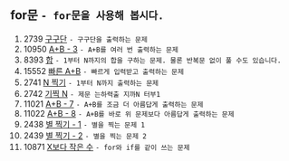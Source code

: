 for문 ```- for문을 사용해 봅시다.```
---
1. 2739	[구구단](https://www.acmicpc.net/problem/2739)
    ```- 구구단을 출력하는 문제```
2. 10950 [A+B - 3](https://www.acmicpc.net/problem/10950)
    ```- A+B를 여러 번 출력하는 문제```
3. 8393	[합](https://www.acmicpc.net/problem/8393)
    ```- 1부터 N까지의 합을 구하는 문제. 물론 반복문 없이 풀 수도 있습니다.```
4. 15552 [빠른 A+B](https://www.acmicpc.net/problem/15552)
    ```- 빠르게 입력받고 출력하는 문제```
5. 2741	[N 찍기](https://www.acmicpc.net/problem/2741)
    ```- 1부터 N까지 출력하는 문제```
6. 2742	[기찍 N](https://www.acmicpc.net/problem/2742)
    ```- 제문 는하력출 지까N 터부1```
7. 11021 [A+B - 7](https://www.acmicpc.net/problem/11021)
    ```- A+B를 조금 더 아름답게 출력하는 문제```
8. 11022 [A+B - 8](https://www.acmicpc.net/problem/11022)
    ```- A+B를 바로 위 문제보다 아름답게 출력하는 문제```
9. 2438	[별 찍기 - 1](https://www.acmicpc.net/problem/2438)
    ```- 별을 찍는 문제 1```
10. 2439 [별 찍기 - 2](https://www.acmicpc.net/problem/2439)
    ```- 별을 찍는 문제 2```
11. 10871 [X보다 작은 수](https://www.acmicpc.net/problem/10871)
    ```- for와 if를 같이 쓰는 문제```
